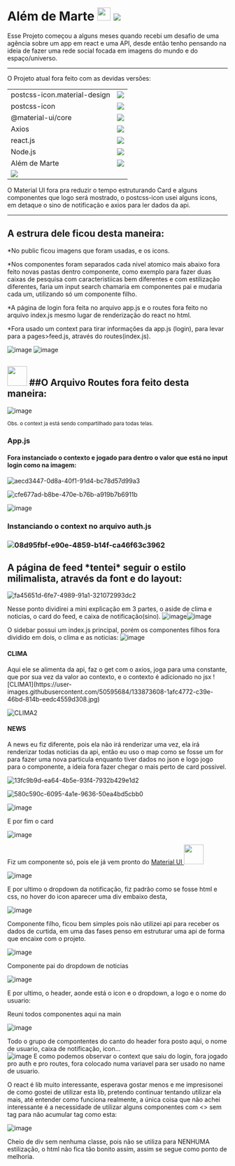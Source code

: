 <h1> <span>Além de Marte <img width ="30" src="https://image.flaticon.com/icons/png/512/124/124582.png"/></span> <img src="https://shields.io/badge/Alemdemarte-v2.0.0-orange"/></h1>

Esse Projeto começou a alguns meses quando recebi um desafio de uma agência sobre um app em react e uma API, desde então tenho pensando na ideia de fazer uma rede social focada em imagens do mundo e do espaço/universo.

<hr/>

<div>
  <p> O Projeto atual fora feito com as devidas versões:</p>
  </div>
  
  <table>
<tr>
    <td> postcss-icon.material-design </td>
  <td> <a href="https://www.npmjs.com/package/postcss-icon.material-design"> <img src="https://shields.io/badge/version-v0.0.3-white" /></a></td>
  </tr>
  <tr>
    <td>postcss-icon</td>
    <td><a href="https://github.com/retyui/postcss-icon"><img src="https://shields.io/badge/version-v7.1.0-white" /> </a></td>
  </tr>
  <tr>
    <td>@material-ui/core </td>
    <td> <a href="https://www.npmjs.com/package/@material-ui/core"> <img src="https://shields.io/badge/version-v4.12.3-black" /> </a></td>
  </tr>
  <tr>
    <td> Axios</td>
    <td>  <a href="https://www.npmjs.com/package/axios"> <img src="https://shields.io/badge/version-v0.21.4-purple" /></a></td>
  </tr>
  <tr>
    <td>react.js</td>
    <td><a href="https://www.npmjs.com/package/react"><img src="https://shields.io/badge/version-v17.0.2-lightblue" /></a></td>
  </tr>
  <tr>
    <td>Node.js</td>
    <td><a href="https://www.npmjs.com/package/node"> <img src="https://shields.io/badge/version-v16.2.0-green" /></a></td>
  </tr>
  <tr>
    <td>Além de Marte </td>
    <td><a href="https://github.com/EliasGabriel1/MeuAppEmReactJs"><img src="https://shields.io/badge/version-v2.0.0-blue" /></a></td>
  </tr>
  <tr>
    <td><a href="https://github.com/EliasGabriel1"><img src="https://img.icons8.com/clouds/100/000000/github.png" /></a></td>
  </tr>
</table>


O Material UI fora pra reduzir o tempo estruturando Card e alguns componentes que logo será mostrado, o postcss-icon usei alguns icons, em detaque o sino de notificação e axios para ler dados da api.

<hr/>

<h2> A estrura dele ficou desta maneira:</h2>

*No public ficou imagens que foram usadas, e os icons.

*Nos componentes foram separados cada nivel atomico mais abaixo fora feito novas pastas dentro componente, como exemplo para fazer duas caixas de pesquisa com caracteristiicas bem diferentes e com estilização diferentes, faria um input search chamaria em componentes pai e mudaria cada um, utilizando só um componente filho.

*A página de login fora feita no arquivo app.js e o routes fora feito no arquivo index.js mesmo lugar de renderização do react no html.

*Fora usado um context para tirar informações da app.js (login), para levar para a pages>feed.js, através do routes(index.js).

![image](https://user-images.githubusercontent.com/50595684/133872795-ba6a1052-91d6-4f2a-ab0c-5ebefe9e2db6.png)
![image](https://user-images.githubusercontent.com/50595684/133873002-fe718fcc-18ca-4c43-baf1-9315b7d9ffb7.png)


<h2> <img width="45" src="https://img-premium.flaticon.com/png/512/1149/premium/1149887.png?token=exp=1631941831~hmac=f807511924c28428d6362f446abadd86"/> 
  ##O Arquivo Routes fora feito desta maneira:</h2>
  
![image](https://user-images.githubusercontent.com/50595684/133873130-db1fc5f2-b528-4407-bca1-a43588df6738.png)


<small> Obs. o context ja está sendo compartilhado para todas telas. </small>


<h3> App.js</h3>

<h4> Fora instanciado o contexto e jogado para dentro o valor que está no input login como na imagem:</h4>

![aecd3447-0d8a-40f1-91d4-bc78d57d99a3](https://user-images.githubusercontent.com/50595684/133873245-f14bc0ba-3ae9-497a-b7ac-b61c4a8be988.jpg)

![cfe677ad-b8be-470e-b76b-a919b7b6911b](https://user-images.githubusercontent.com/50595684/133873249-e610302d-7ca2-492d-8483-01e411220908.jpg)

![image](https://user-images.githubusercontent.com/50595684/133873256-88a38e9c-629e-4778-962c-f53eb5968664.png)



<h3> Instanciando o context no arquivo auth.js<h3>
  

![08d95fbf-e90e-4859-b14f-ca46f63c3962](https://user-images.githubusercontent.com/50595684/133873292-9ae6f4c1-a8c0-40aa-97f0-72dc5f009ed8.jpg)

  
  <h2> A página de feed *tentei* seguir o estilo milimalista, através da font e do layout: </h2>
  
  
  ![fa45651d-6fe7-4989-91a1-321072993dc2](https://user-images.githubusercontent.com/50595684/133873370-c3d9f6ff-1d91-43ee-9db7-c9e8dbbad0be.jpg)

  
  Nesse ponto dividirei a mini explicação em 3 partes, o aside de clima e noticias, o card do feed, e caixa de notificação(sino).
![image](https://user-images.githubusercontent.com/50595684/133873427-6eb99ce6-55b4-4c5e-8abd-fa60407e7f15.png)![image](https://user-images.githubusercontent.com/50595684/133873457-f97c1203-be31-492a-89ed-ee3bb3933fa0.png)

  
  O sidebar possui um index.js principal, porém os componentes filhos fora dividido em dois, o clima e as noticias:
  ![image](https://user-images.githubusercontent.com/50595684/133873574-a771521c-4bd7-48a5-85ba-7094eb207281.png)

  <h4> CLIMA </h4>
    Aqui ele se alimenta da api, faz o get com o axios, joga para uma constante, que por sua vez da valor ao contexto, e o contexto é adicionado no jsx
  ![CLIMA1](https://user-images.githubusercontent.com/50595684/133873608-1afc4772-c39e-46bd-814b-eedc4559d308.jpg)
  
![CLIMA2](https://user-images.githubusercontent.com/50595684/133873610-75dcbd9e-f5a5-446a-a847-5d962941d575.jpg)

  
  <h4> NEWS</h4>
  
  A news eu fiz diferente, pois ela não irá renderizar uma vez, ela irá renderizar todas noticias da api, então eu uso o map como se fosse  um for para fazer uma nova particula enquanto tiver dados no json e logo jogo para o componente, a ideia fora fazer chegar o mais perto de card possivel.
  
  
  ![13fc9b9d-ea64-4b5e-93f4-7932b429e1d2](https://user-images.githubusercontent.com/50595684/133873703-d2c6462a-73d8-4b0b-bf72-613de587dee6.jpg)

  
![580c590c-6095-4a1e-9636-50ea4bd5cbb0](https://user-images.githubusercontent.com/50595684/133873706-1d7b8877-c402-496a-8de4-f6bea09ecc36.jpg)

  
  ![image](https://user-images.githubusercontent.com/50595684/133873716-a4a06758-e289-4a9d-94a8-4f15c8243c89.png)

  
  E por fim o card
  
  ![image](https://user-images.githubusercontent.com/50595684/133873744-6009a72a-3818-4c1e-abe1-870c52709cda.png)

  Fiz um componente só, pois ele já vem pronto do <a href="https://mui.com/pt/">Material UI  <img width ="45" src="https://material-ui.com/static/logo.png"></a> 
  
  
  
  ![image](https://user-images.githubusercontent.com/50595684/133873756-7869a839-c834-4a64-bcca-65f91889ba73.png)

  
  E por ultimo o dropdown da notificação, fiz padrão como se fosse html e css, no hover do icon aparecer uma div embaixo desta,
  
  ![image](https://user-images.githubusercontent.com/50595684/133873887-ab496371-625f-4f8f-9382-b53805619cf7.png)
  
  Componente filho, ficou bem simples pois não utilizei api para receber os dados de curtida, em uma das fases penso em estruturar uma api de forma que encaixe com o projeto.
  
  ![image](https://user-images.githubusercontent.com/50595684/133873915-c46ffee5-6dd0-4883-8a58-7c14119576fa.png)

  
  Componente pai do dropdown de noticias
  
  ![image](https://user-images.githubusercontent.com/50595684/133873936-7481fac1-d33c-4a86-93b3-accbdd121769.png)

E por ultimo, o header, aonde está o icon e o dropdown, a logo e o nome do usuario:
  
  Reuni todos componentes aqui na main
  
  ![image](https://user-images.githubusercontent.com/50595684/133873980-be3d0879-9a67-4fad-a74f-feff0f873a8d.png)

Todo o grupo de compontentes do canto do header fora posto aqui, o nome de usuario, caixa de notificação, icon...  
  ![image](https://user-images.githubusercontent.com/50595684/133873959-89e11f42-f57e-422c-9d68-31c35d864039.png)
  E como podemos observar o context que saiu do login, fora jogado pro auth e pro routes, fora colocado numa variavel para ser usado no name de usuario.
  
  
  
  O react é lib muito interessante, esperava gostar menos e me impresisonei de como gostei de utilizar esta lib, pretendo continuar tentando utilizar ela mais, até entender como funciona realmente, a única coisa que não achei interessante é a necessidade de utilizar alguns componentes com <> sem tag para não acumular tag como esta:
  
  ![image](https://user-images.githubusercontent.com/50595684/133874046-218c7e0b-5142-48a3-b2b0-4e660bb66e03.png)
  
  Cheio de div sem nenhuma classe, pois não se utiliza para NENHUMA estilização, o html não fica tão bonito assim, assim se segue como ponto de melhoria.


